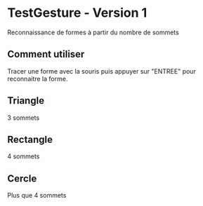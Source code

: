 # TestGesture - Version 1
Reconnaissance de formes à partir du nombre de sommets

## Comment utiliser
Tracer une forme avec la souris puis appuyer sur "ENTREE" pour reconnaitre la forme.

## Triangle
3 sommets

## Rectangle 
4 sommets

## Cercle
Plus que 4 sommets
